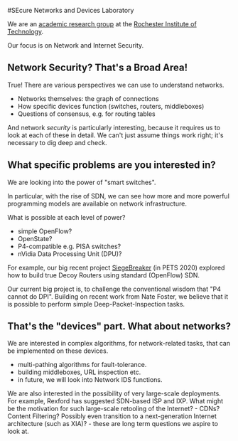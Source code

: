 #SEcure Networks and Devices Laboratory


We are an [academic research group](people.md) at the [Rochester Institute of Technology](https://rit-sendlabs.github.io/).

Our focus is on Network and Internet Security.

## Network Security? That's a Broad Area!

True! There are various perspectives we can use to understand networks.
- Networks themselves: the graph of connections
- How specific devices function (switches, routers, middleboxes)
- Questions of consensus, e.g. for routing tables

And network _security_ is particularly interesting, because it requires us to look at each of these in detail. 
We can't just assume things work right; it's necessary to dig deep and check. 

## What specific problems are you interested in?

We are looking into the power of "smart switches". 

In particular, with the rise of SDN, we can see how more and more powerful programming models are available on network infrastructure.

What is possible at each level of power?
- simple OpenFlow? 
- OpenState?
- P4-compatible e.g. PISA switches?
- nVidia Data Processing Unit (DPU)?

For example, our big recent project [SiegeBreaker](https://petsymposium.org/2020/files/papers/issue3/popets-2020-0051.pdf) (in PETS 2020) 
explored how to build true Decoy Routers using standard (OpenFlow) SDN.

Our current big project is, to challenge the conventional wisdom that "P4 cannot do DPI". 
Building on recent work from Nate Foster, we believe that it is possible to perform simple Deep-Packet-Inspection tasks.

## That's the "devices" part. What about networks?

We are interested in complex algorithms, for network-related tasks, that can be implemented on these devices. 
- multi-pathing algorithms for fault-tolerance.
- building middleboxes, URL inspection etc.
- in future, we will look into Network IDS functions.

We are also interested in the possibility of very large-scale deployments. For example, Rexford has suggested SDN-based ISP and IXP. 
What might be the motivation for such large-scale retooling of the Internet? - CDNs? Content Filtering? Possibly even transition to 
a next-generation Internet architecture (such as XIA)? - these are long term questions we aspire to look at.
